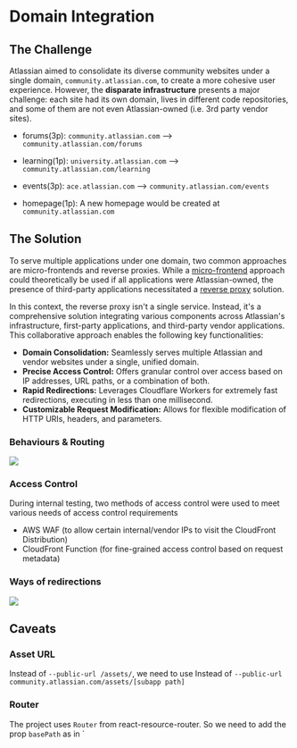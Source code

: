 # Domain Integration

## The Challenge
Atlassian aimed to consolidate its diverse community websites under a single domain, `community.atlassian.com`, to create a more cohesive user experience. However, the **disparate infrastructure** presents a major challenge: each site had its own domain, lives in different code repositories, and some of them are not even Atlassian-owned (i.e. 3rd party vendor sites).

- forums(3p): `community.atlassian.com`  --> `community.atlassian.com/forums`

- learning(1p): `university.atlassian.com` --> `community.atlassian.com/learning`

- events(3p): `ace.atlassian.com` --> `community.atlassian.com/events`

- homepage(1p): A new homepage would be created at `community.atlassian.com`

## The Solution

To serve multiple applications under one domain, two common approaches are micro-frontends and reverse proxies. While a [micro-frontend](https://micro-frontends.org/) approach could theoretically be used if all applications were Atlassian-owned, the presence of third-party applications necessitated a [reverse proxy](https://www.cloudflare.com/learning/cdn/glossary/reverse-proxy/) solution.


In this context, the reverse proxy isn't a single service. Instead, it's a comprehensive solution integrating various components across Atlassian's infrastructure, first-party applications, and third-party vendor applications. This collaborative approach enables the following key functionalities:

* **Domain Consolidation:** Seamlessly serves multiple Atlassian and vendor websites under a single, unified domain.
* **Precise Access Control:** Offers granular control over access based on IP addresses, URL paths, or a combination of both.
* **Rapid Redirections:** Leverages Cloudflare Workers for extremely fast redirections, executing in less than one millisecond.
* **Customizable Request Modification:** Allows for flexible modification of HTTP URIs, headers, and parameters.

### Behaviours & Routing

![](/img/bahaviour.png)

### Access Control

During internal testing, two methods of access control were used to meet various needs of access control requirements

- AWS WAF (to allow certain internal/vendor IPs to visit the CloudFront Distribution)
- CloudFront Function (for fine-grained access control based on request metadata) 


### Ways of redirections

![](/img/way-of-redirection.png)

## Caveats

### Asset URL
Instead of `--public-url /assets/`, we need to use Instead of `--public-url community.atlassian.com/assets/[subapp path]`

### Router
The project uses `Router` from react-resource-router. So we need to add the prop `basePath` as in `<Router routes={...} history={...} basePath='[subapp path]'>